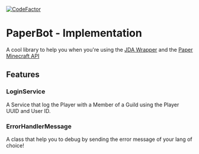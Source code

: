 [![CodeFactor](https://www.codefactor.io/repository/github/lefoutrolleur/paperbot/badge)](https://www.codefactor.io/repository/github/lefoutrolleur/paperbot)
# PaperBot - Implementation

A cool library to help you when you're using the [JDA Wrapper](https://jda.wiki/) and the [Paper Minecraft API](https://docs.papermc.io/paper/dev/api)

## Features

### LoginService
A Service that log the Player with a Member of a Guild using the Player UUID and User ID.

### ErrorHandlerMessage
A class that help you to debug by sending the error message of your lang of choice!

